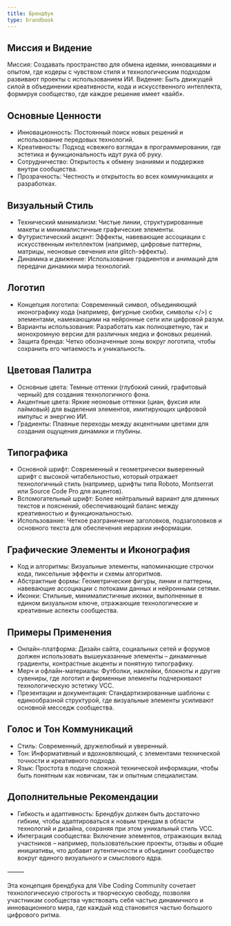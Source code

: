 ```yaml
---
title: Брендбук
type: brandbook
---
```



## Миссия и Видение

Миссия: Создавать пространство для обмена идеями, инновациями и опытом, где кодеры с чувством стиля и технологическим подходом развивают проекты с использованием ИИ.
Видение: Быть движущей силой в объединении креативности, кода и искусственного интеллекта, формируя сообщество, где каждое решение имеет «вайб».

## Основные Ценности
- Инновационность: Постоянный поиск новых решений и использование передовых технологий.
- Креативность: Подход «свежего взгляда» в программировании, где эстетика и функциональность идут рука об руку.
- Сотрудничество: Открытость к обмену знаниями и поддержке внутри сообщества.
- Прозрачность: Честность и открытость во всех коммуникациях и разработках.

## Визуальный Стиль
- Технический минимализм: Чистые линии, структурированные макеты и минималистичные графические элементы.
- Футуристический акцент: Эффекты, навевающие ассоциации с искусственным интеллектом (например, цифровые паттерны, матрицы, неоновые свечения или glitch-эффекты).
- Динамика и движение: Использование градиентов и анимаций для передачи динамики мира технологий.

## Логотип
- Концепция логотипа: Современный символ, объединяющий иконографику кода (например, фигурные скобки, символы </>) с элементами, намекающими на нейронные сети или цифровой разум.
- Варианты использования: Разработать как полноцветную, так и монохромную версии для различных медиа и фоновых решений.
- Защита бренда: Четко обозначенные зоны вокруг логотипа, чтобы сохранить его читаемость и уникальность.

## Цветовая Палитра
- Основные цвета: Темные оттенки (глубокий синий, графитовый черный) для создания технологичного фона.
- Акцентные цвета: Яркие неоновые оттенки (циан, фуксия или лаймовый) для выделения элементов, имитирующих цифровой импульс и энергию ИИ.
- Градиенты: Плавные переходы между акцентными цветами для создания ощущения динамики и глубины.

## Типографика
- Основной шрифт: Современный и геометрически выверенный шрифт с высокой читабельностью, который отражает технологичный стиль (например, шрифты типа Roboto, Montserrat или Source Code Pro для акцентов).
- Вспомогательный шрифт: Более нейтральный вариант для длинных текстов и пояснений, обеспечивающий баланс между креативностью и функциональностью.
- Использование: Четкое разграничение заголовков, подзаголовков и основного текста для обеспечения иерархии информации.

## Графические Элементы и Иконография
- Код и алгоритмы: Визуальные элементы, напоминающие строчки кода, пиксельные эффекты и схемы алгоритмов.
- Абстрактные формы: Геометрические фигуры, линии и паттерны, навевающие ассоциации с потоками данных и нейронными сетями.
- Иконки: Стильные, минималистичные иконки, выполненные в едином визуальном ключе, отражающие технологические и креативные аспекты сообщества.

## Примеры Применения
- Онлайн-платформа: Дизайн сайта, социальных сетей и форумов должен использовать вышеуказанные элементы – динамичные градиенты, контрастные акценты и понятную типографику.
- Мерч и офлайн-материалы: Футболки, наклейки, блокноты и другие сувениры, где логотип и фирменные элементы подчеркивают технологическую эстетику VCC.
- Презентации и документация: Стандартизированные шаблоны с единообразной структурой, где визуальные элементы усиливают основной месседж сообщества.

## Голос и Тон Коммуникаций
- Стиль: Современный, дружелюбный и уверенный.
- Тон: Информативный и вдохновляющий, с элементами технической точности и креативного подхода.
- Язык: Простота в подаче сложной технической информации, чтобы быть понятным как новичкам, так и опытным специалистам.

## Дополнительные Рекомендации
- Гибкость и адаптивность: Брендбук должен быть достаточно гибким, чтобы адаптироваться к новым трендам в области технологий и дизайна, сохраняя при этом уникальный стиль VCC.
- Интеграция сообщества: Включение элементов, отражающих вклад участников – например, пользовательские проекты, отзывы и общие инициативы, что добавит аутентичности и объединит сообщество вокруг единого визуального и смыслового ядра.

⸻

Эта концепция брендбука для Vibe Coding Community сочетает технологическую строгость и творческую свободу, позволяя участникам сообщества чувствовать себя частью динамичного и инновационного мира, где каждый код становится частью большого цифрового ритма.